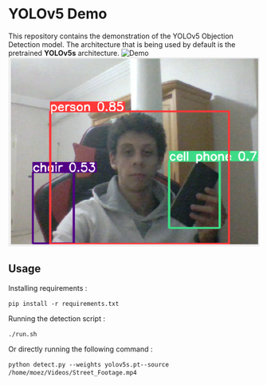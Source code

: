 # YOLOv5 Demo
This repository contains the demonstration of the YOLOv5 Objection Detection model.
The architecture that is being used by default is the pretrained **YOLOv5s** architecture.
![Demo](YOLO.gif)
![Demo](demo.png)
## Usage
Installing requirements : 
```
pip install -r requirements.txt
```
Running the detection script :
```
./run.sh
```
Or directly running the following command :
```
python detect.py --weights yolov5s.pt--source /home/moez/Videos/Street_Footage.mp4
```
